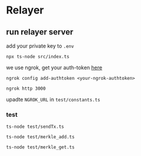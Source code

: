 # Relayer

## run relayer server

add your private key to `.env`

```shell
npx ts-node src/index.ts
```

we use ngrok, get your auth-token [here](https://dashboard.ngrok.com/get-started/your-authtoken)

```shell
ngrok config add-authtoken <your-ngrok-authtoken>
```

```shell
ngrok http 3000
```

upadte `NGROK_URL` in `test/constants.ts`

### test

```shell
ts-node test/sendTx.ts
```

```shell
ts-node test/merkle_add.ts
```

```shell
ts-node test/merkle_get.ts
```
